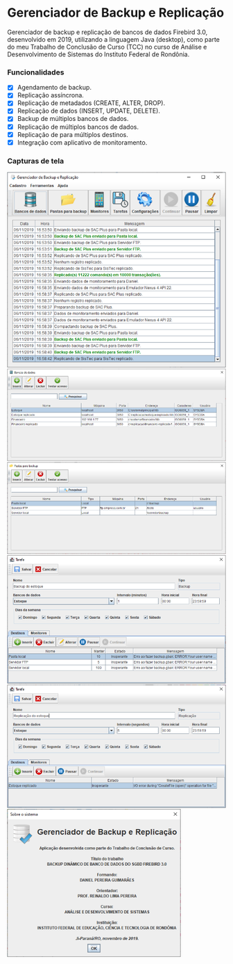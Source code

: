 # Gerenciador de Backup e Replicação
Gerenciador de backup e replicação de bancos de dados Firebird 3.0, desenvolvido em 2019,
utilizando a linguagem Java (desktop), como parte do meu Trabalho de Conclusão de Curso (TCC) no
curso de Análise e Desenvolvimento de Sistemas do Instituto Federal de Rondônia.

### Funcionalidades

- [x] Agendamento de backup.
- [x] Replicação assíncrona.
- [x] Replicação de metadados (CREATE, ALTER, DROP).
- [x] Replicação de dados (INSERT, UPDATE, DELETE).
- [x] Backup de múltiplos bancos de dados.
- [x] Replicação de múltiplos bancos de dados.
- [x] Replicação de para múltiplos destinos.
- [x] Integração com aplicativo de monitoramento.

### Capturas de tela

![Tela principal](etc/imagens/tela-principal.png)
![Cadastro de bancos de dados](etc/imagens/cadastro-banco-dados.png)
![Cadastro de pastas](etc/imagens/cadastro-pastas.png)
![Cadastro de tarefa de backup](etc/imagens/cadastro-tarefa-backup.png)
![Cadastro de tarefa de replicação](etc/imagens/cadastro-tarefa-replicacao.png)
<img src="etc/imagens/sobre.png" width="400px" alt="Sobre o sistema" title="Sobre o sistema">
